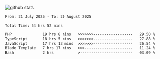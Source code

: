 
![github stats](https://github-readme-stats.vercel.app/api?username=realmahd1&show_icons=true&theme=codeSTACKr&hide_rank=true&count_private=true)

<!--START_SECTION:waka-->

```txt
From: 21 July 2025 - To: 20 August 2025

Total Time: 64 hrs 52 mins

PHP              19 hrs 8 mins   >>>>>>>------------------   29.50 %
TypeScript       18 hrs 5 mins   >>>>>>>------------------   27.88 %
JavaScript       17 hrs 13 mins  >>>>>>>------------------   26.54 %
Blade Template   7 hrs 17 mins   >>>----------------------   11.24 %
Bash             2 hrs           >------------------------   03.09 %
```

<!--END_SECTION:waka-->
